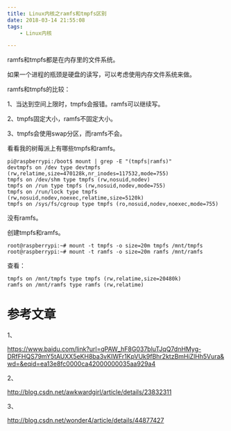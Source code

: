 ```yaml
---
title: Linux内核之ramfs和tmpfs区别
date: 2018-03-14 21:55:08
tags:
	- Linux内核

---
```




ramfs和tmpfs都是在内存里的文件系统。

如果一个进程的瓶颈是硬盘的读写，可以考虑使用内存文件系统来做。

ramfs和tmpfs的比较：

1、当达到空间上限时，tmpfs会报错。ramfs可以继续写。

2、tmpfs固定大小，ramfs不固定大小。

3、tmpfs会使用swap分区，而ramfs不会。

看看我的树莓派上有哪些tmpfs和ramfs。

```
pi@raspberrypi:/boot$ mount | grep -E "(tmpfs|ramfs)"
devtmpfs on /dev type devtmpfs (rw,relatime,size=470128k,nr_inodes=117532,mode=755)
tmpfs on /dev/shm type tmpfs (rw,nosuid,nodev)
tmpfs on /run type tmpfs (rw,nosuid,nodev,mode=755)
tmpfs on /run/lock type tmpfs (rw,nosuid,nodev,noexec,relatime,size=5120k)
tmpfs on /sys/fs/cgroup type tmpfs (ro,nosuid,nodev,noexec,mode=755)
```

没有ramfs。

创建tmpfs和ramfs。

```
root@raspberrypi:~# mount -t tmpfs -o size=20m tmpfs /mnt/tmpfs
root@raspberrypi:~# mount -t ramfs -o size=20m ramfs /mnt/ramfs
```

查看：

```
tmpfs on /mnt/tmpfs type tmpfs (rw,relatime,size=20480k)
ramfs on /mnt/ramfs type ramfs (rw,relatime)
```



# 参考文章

1、

https://www.baidu.com/link?url=qPAW_hF8G037bluTJqQ7dnHMyg-DRfFHQS79mY5tAUXX5eKH8ba3vKIWFr1KpVUk9fBhr2ktzBmHiZlHh5Vura&wd=&eqid=ea13e8fc0000ca42000000035aa929a4

2、

http://blog.csdn.net/awkwardgirl/article/details/23832311

3、

http://blog.csdn.net/wonder4/article/details/44877427

